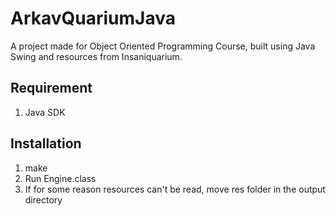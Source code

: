 # ArkavQuariumJava
A project made for Object Oriented Programming Course, built using Java Swing and resources from Insaniquarium.

## Requirement
1. Java SDK

## Installation
1. make
2. Run Engine.class
3. If for some reason resources can't be read, move res folder in the output directory
